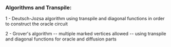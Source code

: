 ### Algorithms and Transpile:
1 - Deutsch-Jozsa algorithm using transpile and diagonal functions in order to construct the oracle circuit

2 - Grover's algorithm -- multiple marked vertices allowed -- using transpile and diagonal functions for oracle and diffusion parts
